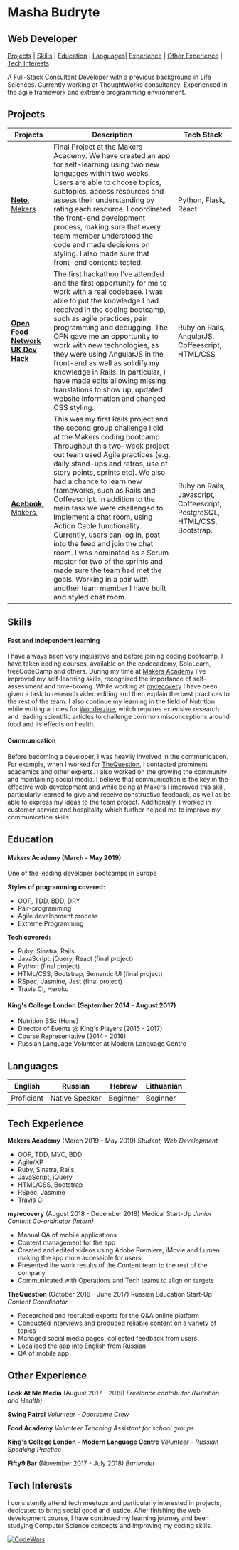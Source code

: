 # Masha Budryte
## Web Developer

[Projects](#projects) | [Skills](#skills) | [Education](#education) | [Languages](#Languages)| [Experience](#experience) | [Other Experience](#Other-Experience) | [Tech Interests](#tech-interests)

A Full-Stack Consultant Developer with a previous background in Life Sciences. Currently working at ThoughtWorks consultancy. Experienced in the agile framework and extreme programming environment. 

## Projects

Projects|Description|Tech Stack
---|---|---
[**Neto**, Makers](https://github.com/mattTea/magnetism ) | Final Project at the Makers Academy. We have created an app for self-learning using two new languages within two weeks. Users are able to choose topics, subtopics, access resources and assess their understanding by rating each resource. I coordinated the front-end development process, making sure that every team member understood the code and made decisions on styling. I also made sure that front-end contents tested. | Python, Flask, React
[**Open Food Network UK Dev Hack**](https://github.com/openfoodfoundation/openfoodnetwork)| The first hackathon I’ve attended and the first opportunity for me to work with a real codebase.  I was able to put the knowledge I had received in the coding bootcamp, such as agile practices, pair programming and debugging. The OFN gave me an opportunity to work with new technologies, as they were using AngularJS in the front-end as well as solidify my knowledge in Rails. In particular, I have made edits allowing missing translations to show up, updated website information and changed CSS styling. |Ruby on Rails, AngularJS, Coffeescript, HTML/CSS
[**Acebook**, Makers](https://github.com/m-budryte/acebook-zuckerbros), |This was my first Rails project and the second group challenge I did at the Makers coding bootcamp. Throughout this two-week project out team used Agile practices (e.g. daily stand-ups and retros, use of story points, sprints etc). We also had a chance to learn new frameworks, such as Rails and Coffeescript. In addition to the main task we were challenged to implement a chat room, using Action Cable functionality. Currently, users can log in, post into the feed and join the chat room. I was nominated as a Scrum master for two of the sprints and made sure the team had met the goals. Working in a pair with another team member I have built and styled chat room. | Ruby on Rails, Javascript, Coffeescript, PostgreSQL, HTML/CSS, Bootstrap.

## Skills

#### Fast and independent learning

I have always been very inquisitive and before joining coding bootcamp, I have taken coding courses, available on the codecademy, SoloLearn, freeCodeCamp and others.
During my time at [Makers Academy](makers.tech) I’ve improved my self-learning skills, recognised the importance of self-assessment and time-boxing.
While working at [myrecovery](https://www.myrecovery.ai/) I have been given a task to research video editing and then explain the best practices to the rest of the team.
I also continue my learning in the field of Nutrition while writing articles for  [Wonderzine](https://www.wonderzine.com/), which requires extensive research and reading scientific articles to challenge common misconceptions around food and its effects on health.

#### Communication
Before becoming a developer, I was heavily involved in the communication. For example, when I worked for [TheQuestion](https://thequestion.com/), I contacted prominent academics and other experts. I also worked on the growing the community and maintaining social media.
I believe that communication is the key in the effective web development and while being at Makers I improved this skill, particularly learned to give and receive constructive feedback, as well as be able to express my ideas to the team project.
Additionally, I worked in customer service and hospitality which further helped me to improve my communication skills.

## Education

#### Makers Academy (March - May 2019)
One of the leading developer bootcamps in Europe

**Styles of programming covered:**
- OOP, TDD, BDD, DRY
- Pair-programming
- Agile development process
- Extreme Programming

**Tech covered:**
- Ruby: Sinatra, Rails
- JavaScript: jQuery, React (final project)
- Python (final project)
- HTML/CSS, Bootstrap, Semantic UI (final project)
- RSpec, Jasmine, Jest (final project)
- Travis CI, Heroku

#### King's College London (September 2014 - August 2017)

- Nutrition BSc (Hons)
- Director of Events @ King's Players (2015 - 2017)
- Course Representative (2014 - 2016)
- Russian Language Volunteer at Modern Language Centre

## Languages
English|Russian|Hebrew|Lithuanian
---|---|---|---
Proficient|Native Speaker|Beginner|Beginner

## Tech Experience

**Makers Academy** (March 2019 - May 2019)
_Student, Web Development_

- OOP, TDD, MVC, BDD
- Agile/XP
- Ruby, Sinatra, Rails,
- JavaScript, jQuery
- HTML/CSS, Bootstrap
- RSpec, Jasmine
- Travis CI

**myrecovery** (August 2018 - December 2018)
Medical Start-Up
*Junior Content Co-ordinator (Intern)*  

- Manual QA of mobile applications
- Content management for the app
- Created and edited videos using Adobe Premiere, iMovie and Lumen making the app more accessible for users
- Presented the work results of the Content team to the rest of the company
- Communicated with Operations and Tech teams to align on targets

**TheQuestion** (October 2016 - June 2017)
Russian Education Start-Up
*Content Coordinator*

- Researched and recruited experts for the Q&A online platform
- Conducted interviews and produced reliable content on a variety of topics
- Managed social media pages, collected feedback from users
- Localised the app into English from Russian
- QA of mobile app

## Other Experience
**Look At Me Media** (August 2017 - 2019)
_Freelance contributor (Nutrition and Health)_

**Swing Patrol**
_Volunteer - Doorsome Crew_

**Food Academy**
_Volunteer Teaching Assistant for school groups_

**King's College London - Modern Language Centre**
_Volunteer - Russian Speaking Practice_

**Fifty9 Bar** (November 2017 - July 2018)
_Bartender_

## Tech Interests

I consistently attend tech meetups and particularly interested in projects, dedicated to bring social good and justice. After finishing the web development course, I have continued my learning journey and been studying Computer Science concepts and improving my coding skills.

[![CodeWars](https://www.codewars.com/users/m-budryte/badges/small)](https://www.codewars.com/users/m-budryte)
